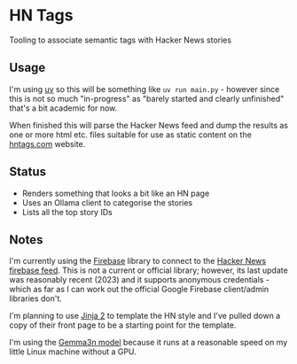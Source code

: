 # HN Tags

Tooling to associate semantic tags with Hacker News stories

## Usage

I'm using [uv](https://docs.astral.sh/uv/) so this will be something like `uv run main.py` - however since this 
is not so much "in-progress" as "barely started and clearly unfinished" that's a bit academic for now.

When finished this will parse the Hacker News feed and dump the results as one or more html etc. files suitable
for use as static content on the [hntags.com](https://hntags.com/) website.

## Status

  * Renders something that looks a bit like an HN page
  * Uses an Ollama client to categorise the stories 
  * Lists all the top story IDs

## Notes

I'm currently using the [Firebase](https://pypi.org/project/firebase/) library to connect to 
the [Hacker News firebase feed](https://github.com/HackerNews/API?tab=readme-ov-file). This is not a current
or official library; however, its last update was reasonably recent (2023) and it supports anonymous
credentials - which as far as I can work out the official Google Firebase client/admin libraries don't.

I'm planning to use [Jinja 2](https://jinja.palletsprojects.com/) to template the HN style and I've pulled down a 
copy of their front page to be a starting point for the template.

I'm using the [Gemma3n model](https://ollama.com/library/gemma3n) because it runs at a reasonable speed on my
little Linux machine without a GPU.